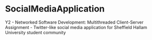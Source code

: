 # SocialMediaApplication
Y2 - Networked Software Development: Multithreaded Client-Server Assignment - Twitter-like social media application for Sheffield Hallam University student community

